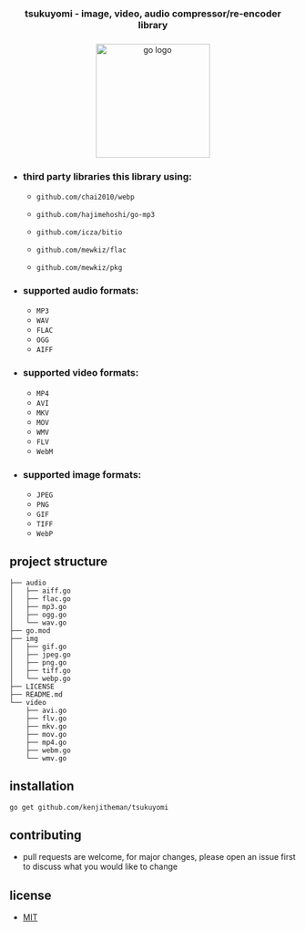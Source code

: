 <h3 align="center">tsukuyomi - image, video, audio compressor/re-encoder library</h3>

###

<div align="center">
  <img src="https://cdn.jsdelivr.net/gh/devicons/devicon/icons/go/go-original.svg" height="200" alt="go logo"  />
</div>

###

- ### third party libraries this library using:

  - `github.com/chai2010/webp`
  
  - `github.com/hajimehoshi/go-mp3`
  
  - `github.com/icza/bitio`
  
  - `github.com/mewkiz/flac`
  
  - `github.com/mewkiz/pkg`

- ### supported audio formats:

  - `MP3`
  - `WAV`
  - `FLAC`
  - `OGG`
  - `AIFF`

- ### supported video formats:

  - `MP4`
  - `AVI`
  - `MKV`
  - `MOV`
  - `WMV`
  - `FLV`
  - `WebM`

- ### supported image formats:

  - `JPEG`
  - `PNG`
  - `GIF`
  - `TIFF`
  - `WebP`

## project structure

```
├── audio
│   ├── aiff.go
│   ├── flac.go
│   ├── mp3.go
│   ├── ogg.go
│   └── wav.go
├── go.mod
├── img
│   ├── gif.go
│   ├── jpeg.go
│   ├── png.go
│   ├── tiff.go
│   └── webp.go
├── LICENSE
├── README.md
└── video
    ├── avi.go
    ├── flv.go
    ├── mkv.go
    ├── mov.go
    ├── mp4.go
    ├── webm.go
    └── wmv.go
```

## installation

```
go get github.com/kenjitheman/tsukuyomi
```

## contributing

- pull requests are welcome, for major changes, please open an issue first to
  discuss what you would like to change

## license

- [MIT](https://choosealicense.com/licenses/mit/)
